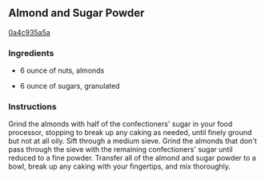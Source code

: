## Almond and Sugar Powder

[0a4c935a5a](http://www.foodnetwork.com/recipes/almond-and-sugar-powder-recipe.html)

### Ingredients

 - 6 ounce of nuts, almonds

 - 6 ounce of sugars, granulated

### Instructions

Grind the almonds with half of the confectioners' sugar in your food processor, stopping to break up any caking as needed, until finely ground but not at all oily. Sift through a medium sieve. Grind the almonds that don't pass through the sieve with the remaining confectioners' sugar until reduced to a fine powder. Transfer all of the almond and sugar powder to a bowl, break up any caking with your fingertips, and mix thoroughly.